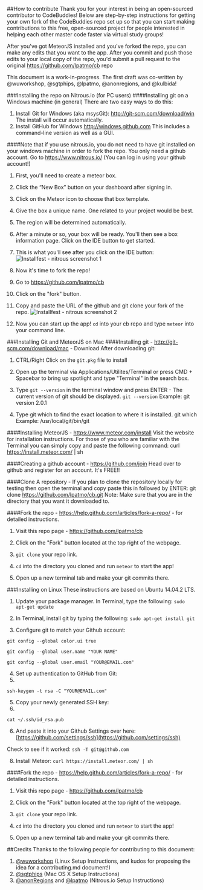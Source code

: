 ##How to contribute
Thank you for your interest in being an open-sourced contributor to CodeBuddies! Below are step-by-step instructions for getting your own fork of the CodeBuddies repo set up so that you can start making contributions to this free, open-sourced project for people interested in helping each other master code faster via virtual study groups! 

After you've got MeteorJS installed and you've forked the repo, you can make any edits that you want to the app. After you commit and push those edits to your local copy of the repo, you'd submit a pull request to the original https://github.com/lpatmo/cb repo

This document is a work-in-progress. The first draft was co-written by @wuworkshop, @sgtphips, @lpatmo, @anonregions, and @kulbida!

###Installing the repo on Nitrous.io (for PC users)
####Installing git on a Windows machine (in general)
There are two easy ways to do this:
1. Install Git for Windows (aka msysGit): http://git-scm.com/download/win The install will occur automatically.
2. Install GitHub for Windows http://windows.github.com This includes a command-line version as well as a GUI.

####Note that if you use nitrous.io, you do not need to have git installed on your windows machine in order to fork the repo. You only need a github account.
Go to https://www.nitrous.io/ (You can log in using your github account!)

1. First, you'll need to create a meteor box.

2. Click the “New Box” button on your dashboard after signing in.

3. Click on the Meteor icon to choose that box template.

4. Give the box a unique name. One related to your project would be best.

5. The region will be determined automatically.

6. After a minute or so, your box will be ready. You'll then see a box information page. Click on the IDE button to get started.

7. This is what you'll see after you click on the IDE button:
![Installfest - nitrous screenshot 1](http://codebuddies.org/images/installfest-nitrous1.png)

8. Now it's time to fork the repo!

9. Go to https://github.com/lpatmo/cb
10. Click on the "fork" button.
11. Copy and paste the URL of the github and git clone your fork of the repo. 
![Installfest - nitrous screenshot 2](http://codebuddies.org/images/installfest-nitrous2.png)

12. Now you can start up the app! ```cd``` into your cb repo and type ```meteor``` into your command line.


###Installing Git and MeteorJS on Mac
####Installing git - http://git-scm.com/download/mac - Download
After downloading git:

1. CTRL/Right Click on the ```git.pkg``` file to install

2. Open up the terminal via Applications/Utilites/Terminal or press CMD + Spacebar to bring up spotlight and type "Terminal" in the search box.

3. Type ```git --version``` in the terminal window and press ENTER - The current version of git should be displayed.
  ```git --version```
   Example: git version 2.0.1

4. Type git which to find the exact location to where it is installed.
    git which
    Example: /usr/local/git/bin/git

####Installing MeteorJS - https://www.meteor.com/install
Visit the website for installation instructions.
For those of you who are familiar with the Terminal you can simply copy and paste the following command:
curl https://install.meteor.com/ | sh

####Creating a github account - https://github.com/join
Head over to github and register for an account. It's FREE!!

####Clone A repository - If you plan to clone the repository locally for testing then open the terminal and copy paste this in followed by ENTER:
git clone https://github.com/lpatmo/cb.git 
Note: Make sure that you are in the directory that you want it downloaded to.

####Fork the repo - https://help.github.com/articles/fork-a-repo/ - for detailed instructions.

1. Visit this repo page - https://github.com/lpatmo/cb

2. Click on the "Fork" button located at the top right of the webpage.

3. ```git clone``` your repo link.

4. ```cd``` into the directory you cloned and run ```meteor``` to start the app!

5. Open up a new terminal tab and make your git commits there. 


###Installing on Linux
These instructions are based on Ubuntu 14.04.2 LTS.
1. Update your package manager. In Terminal, type the following: 
```sudo apt-get update```

2. In Terminal, install git by typing the following: 
```sudo apt-get install git```

3. Configure git to match your Github account:

```git config --global color.ui true```

```git config --global user.name "YOUR NAME"```

```git config --global user.email "YOUR@EMAIL.com"```

4. Set up authentication to GitHub from Git:
5. 
```ssh-keygen -t rsa -C "YOUR@EMAIL.com"```

5. Copy your newly generated SSH key:
6. 
```cat ~/.ssh/id_rsa.pub```

6. And paste it into your Github Settings over here: [https://github.com/settings/ssh](https://github.com/settings/ssh)

Check to see if it worked:
```ssh -T git@github.com```

8. Install Meteor:
```curl https://install.meteor.com/ | sh```

####Fork the repo - https://help.github.com/articles/fork-a-repo/ - for detailed instructions.

1. Visit this repo page - https://github.com/lpatmo/cb

2. Click on the "Fork" button located at the top right of the webpage.

3. ```git clone``` your repo link.

4. ```cd``` into the directory you cloned and run ```meteor``` to start the app!

5. Open up a new terminal tab and make your git commits there. 


##Credits
Thanks to the following people for contributing to this document:

1. [@wuworkshop](https://github.com/sgtphips) (Linux Setup Instructions, and kudos for proposing the idea for a contributing.md document!)
2. [@sgtphips](https://github.com/sgtphips) (Mac OS X Setup Instructions)
3. [@anonRegions](https://github.com/sgtphips) and [@lpatmo](https://github.com/lpatmo)  (Nitrous.io Setup Instructions) 


